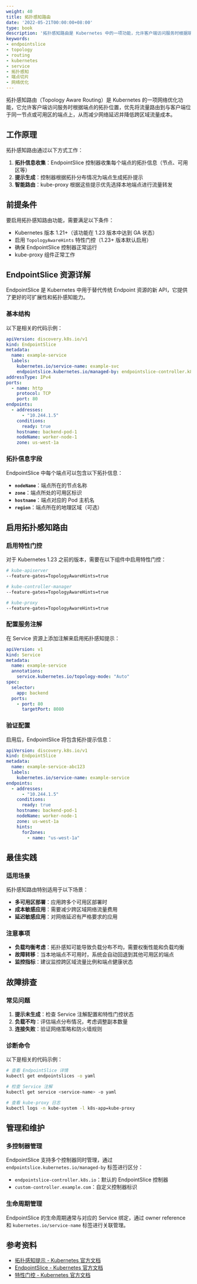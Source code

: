 ```yaml
---
weight: 40
title: 拓扑感知路由
date: '2022-05-21T00:00:00+08:00'
type: book
description: '拓扑感知路由是 Kubernetes 中的一项功能，允许客户端访问服务时根据端点拓扑优先路由到同一节点或可用区的端点，提高网络性能并减少跨区域流量成本。'
keywords:
- endpointslice
- topology
- routing
- kubernetes
- service
- 拓扑感知
- 端点切片
- 网络优化
---
```


拓扑感知路由（Topology Aware Routing）是 Kubernetes 的一项网络优化功能，它允许客户端访问服务时根据端点的拓扑位置，优先将流量路由到与客户端位于同一节点或可用区的端点上，从而减少网络延迟并降低跨区域流量成本。

## 工作原理

拓扑感知路由通过以下方式工作：

1. **拓扑信息收集**：EndpointSlice 控制器收集每个端点的拓扑信息（节点、可用区等）
2. **提示生成**：控制器根据拓扑分布情况为端点生成拓扑提示
3. **智能路由**：kube-proxy 根据这些提示优先选择本地端点进行流量转发

## 前提条件

要启用拓扑感知路由功能，需要满足以下条件：

- Kubernetes 版本 1.21+（该功能在 1.23 版本中达到 GA 状态）
- 启用 `TopologyAwareHints` 特性门控（1.23+ 版本默认启用）
- 确保 EndpointSlice 控制器正常运行
- kube-proxy 组件正常工作

## EndpointSlice 资源详解

EndpointSlice 是 Kubernetes 中用于替代传统 Endpoint 资源的新 API，它提供了更好的可扩展性和拓扑感知能力。

### 基本结构

以下是相关的代码示例：

```yaml
apiVersion: discovery.k8s.io/v1
kind: EndpointSlice
metadata:
  name: example-service
  labels:
    kubernetes.io/service-name: example-svc
    endpointslice.kubernetes.io/managed-by: endpointslice-controller.k8s.io
addressType: IPv4
ports:
  - name: http
    protocol: TCP
    port: 80
endpoints:
  - addresses:
      - "10.244.1.5"
    conditions:
      ready: true
    hostname: backend-pod-1
    nodeName: worker-node-1
    zone: us-west-1a
```

### 拓扑信息字段

EndpointSlice 中每个端点可以包含以下拓扑信息：

- **`nodeName`**：端点所在的节点名称
- **`zone`**：端点所处的可用区标识
- **`hostname`**：端点对应的 Pod 主机名
- **`region`**：端点所在的地理区域（可选）

## 启用拓扑感知路由

### 启用特性门控

对于 Kubernetes 1.23 之前的版本，需要在以下组件中启用特性门控：

```bash
# kube-apiserver
--feature-gates=TopologyAwareHints=true

# kube-controller-manager
--feature-gates=TopologyAwareHints=true

# kube-proxy
--feature-gates=TopologyAwareHints=true
```

### 配置服务注解

在 Service 资源上添加注解来启用拓扑感知提示：

```yaml
apiVersion: v1
kind: Service
metadata:
  name: example-service
  annotations:
    service.kubernetes.io/topology-mode: "Auto"
spec:
  selector:
    app: backend
  ports:
    - port: 80
      targetPort: 8080
```

### 验证配置

启用后，EndpointSlice 将包含拓扑提示信息：

```yaml
apiVersion: discovery.k8s.io/v1
kind: EndpointSlice
metadata:
  name: example-service-abc123
  labels:
    kubernetes.io/service-name: example-service
endpoints:
  - addresses:
      - "10.244.1.5"
    conditions:
      ready: true
    hostname: backend-pod-1
    nodeName: worker-node-1
    zone: us-west-1a
    hints:
      forZones:
        - name: "us-west-1a"
```

## 最佳实践

### 适用场景

拓扑感知路由特别适用于以下场景：

- **多可用区部署**：应用跨多个可用区部署时
- **成本敏感应用**：需要减少跨区域网络流量费用
- **延迟敏感应用**：对网络延迟有严格要求的应用

### 注意事项

- **负载均衡考虑**：拓扑感知可能导致负载分布不均，需要权衡性能和负载均衡
- **故障转移**：当本地端点不可用时，系统会自动回退到其他可用区的端点
- **监控指标**：建议监控跨区域流量比例和端点健康状态

## 故障排查

### 常见问题

1. **提示未生成**：检查 Service 注解配置和特性门控状态
2. **负载不均**：评估端点分布情况，考虑调整副本数量
3. **连接失败**：验证网络策略和防火墙规则

### 诊断命令

以下是相关的代码示例：

```bash
# 查看 EndpointSlice 详情
kubectl get endpointslices -o yaml

# 检查 Service 注解
kubectl get service <service-name> -o yaml

# 查看 kube-proxy 日志
kubectl logs -n kube-system -l k8s-app=kube-proxy
```

## 管理和维护

### 多控制器管理

EndpointSlice 支持多个控制器同时管理，通过 `endpointslice.kubernetes.io/managed-by` 标签进行区分：

- `endpointslice-controller.k8s.io`：默认的 EndpointSlice 控制器
- `custom-controller.example.com`：自定义控制器标识

### 生命周期管理

EndpointSlice 的生命周期通常与对应的 Service 绑定，通过 owner reference 和 `kubernetes.io/service-name` 标签进行关联管理。

## 参考资料

- [拓扑感知提示 - Kubernetes 官方文档](https://kubernetes.io/zh-cn/docs/concepts/services-networking/topology-aware-routing/)
- [EndpointSlice - Kubernetes 官方文档](https://kubernetes.io/zh-cn/docs/concepts/services-networking/endpoint-slices/)
- [特性门控 - Kubernetes 官方文档](https://kubernetes.io/zh-cn/docs/reference/command-line-tools-reference/feature-gates/)

